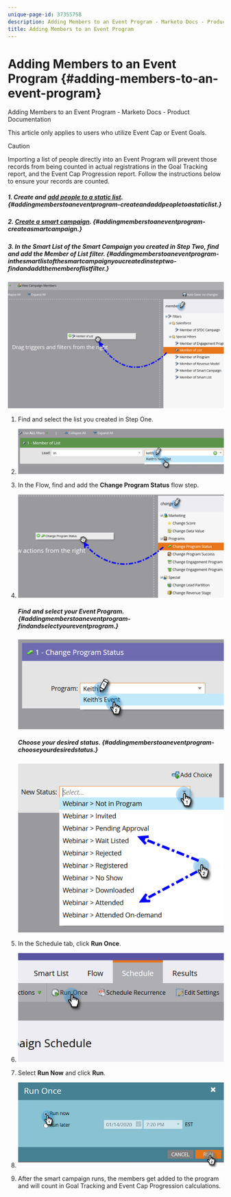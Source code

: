 ```yaml
---
unique-page-id: 37355758
description: Adding Members to an Event Program - Marketo Docs - Product Documentation
title: Adding Members to an Event Program
---
```


# Adding Members to an Event Program {#adding-members-to-an-event-program}

Adding Members to an Event Program - Marketo Docs - Product Documentation

This article only applies to users who utilize Event Cap or Event Goals.

>[!CAUTION]
>
>Importing a list of people directly into an Event Program will prevent those records from being counted in actual registrations in the Goal Tracking report, and the Event Cap Progression report. Follow the instructions below to ensure your records are counted.

##### 1. Create and [add people to a static list](http://docs.marketo.com/x/ecKt). {#addingmemberstoaneventprogram-createandaddpeopletoastaticlist.}

##### 2. [Create a smart campaign](http://docs.marketo.com/x/M4AR). {#addingmemberstoaneventprogram-createasmartcampaign.}

##### 3. In the Smart List of the Smart Campaign you created in Step Two, find and add the Member of List filter. {#addingmemberstoaneventprogram-inthesmartlistofthesmartcampaignyoucreatedinsteptwo-findandaddthememberoflistfilter.}

![](assets/three.png)

1. Find and select the list you created in Step One.
1. ![](assets/four.png)

1. In the Flow, find and add the **Change Program Status** flow step.
1. ![](assets/five.png)

   ##### Find and select your Event Program. {#addingmemberstoaneventprogram-findandselectyoureventprogram.}

   ![](assets/six.png)

   ##### Choose your desired status. {#addingmemberstoaneventprogram-chooseyourdesiredstatus.}

   ![](assets/seven.png)

1. In the Schedule tab, click **Run Once**.
1. ![](assets/eight.png)

1. Select **Run Now** and click **Run**.
1. ![](assets/nine.png)

1. After the smart campaign runs, the members get added to the program and will count in Goal Tracking and Event Cap Progression calculations.

